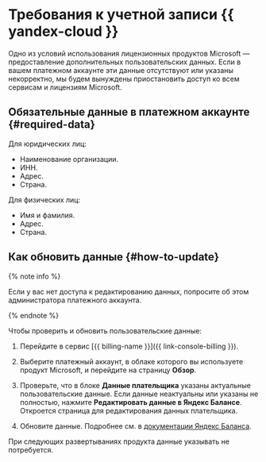 # Требования к учетной записи {{ yandex-cloud }}

Одно из условий использования лицензионных продуктов Microsoft — предоставление дополнительных пользовательских данных. Если в вашем платежном аккаунте эти данные отсутствуют или указаны некорректно, мы будем вынуждены приостановить доступ ко всем сервисам и лицензиям Microsoft.

## Обязательные данные в платежном аккаунте {#required-data}

Для юридических лиц:

* Наименование организации.
* ИНН.
* Адрес.
* Страна.

Для физических лиц:

* Имя и фамилия.
* Адрес.
* Страна.


## Как обновить данные {#how-to-update}

{% note info %}

Если у вас нет доступа к редактированию данных, попросите об этом администратора платежного аккаунта.

{% endnote %}

Чтобы проверить и обновить пользовательские данные:

1. Перейдите в сервис [{{ billing-name }}]({{ link-console-billing }}).

1. Выберите платежный аккаунт, в облаке которого вы используете продукт Microsoft, и перейдите на страницу **Обзор**.

1. Проверьте, что в блоке **Данные плательщика** указаны актуальные пользовательские данные. Если данные неактуальны или указаны не полностью, нажмите **Редактировать данные в Яндекс Балансе**. Откроется страница для редактирования данных плательщика.

1. Обновите данные. Подробнее см. в [документации Яндекс Баланса](https://yandex.ru/support/balance/operations/change-data.html).

При следующих развертываниях продукта данные указывать не потребуется.